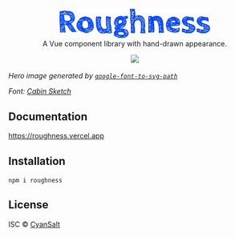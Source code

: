 <p align="center">
<a href="https://github.com/CyanSalt/roughness">
  <img src="https://raw.githubusercontent.com/CyanSalt/roughness/main/public/roughness.svg" alt="Roughness" width="300">
</a>
<br>
A Vue component library with hand-drawn appearance.
</p>

<p align="center">
  <a href="https://www.npmjs.com/package/roughness">
    <img src="https://img.shields.io/npm/v/roughness.svg">
  </a>
</p>

*Hero image generated by [`google-font-to-svg-path`](https://danmarshall.github.io/google-font-to-svg-path/)*

*Font: [Cabin Sketch](https://fonts.google.com/specimen/Cabin+Sketch)*

## Documentation

https://roughness.vercel.app

## Installation

```shell
npm i roughness
```

## License

ISC &copy; [CyanSalt](https://github.com/CyanSalt)
